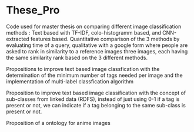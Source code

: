 # These_Pro
Code used for master thesis on comparing different image classification methods : Text based with TF-IDF, colo-histogramm based, and CNN-extracted features based.
Quantitative comparison of the 3 methods by evaluating time of a query, qualitative with a google form where people are asked to rank in similarity to a reference images three images, each having the same similarity rank based on the 3 different methods.

Propositions to improve text based image classfication with the determination of the minimum number of tags needed per image and the implementation of multi-label classfication algorithm



Proposition to improve text based image classification with the concept of sub-classes from linked data (RDFS), instead of just using 0-1 if a tag is present or not, we can indicate if a tag belonging to the same sub-class is present or not.

Proposition of a ontology for anime images
